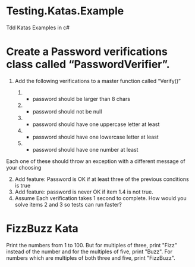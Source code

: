 # Testing.Katas.Example
Tdd Katas Examples in c#

# Create a Password verifications class called “PasswordVerifier”.

1. Add the following verifications to a master function called “Verify()”

   1. - password should be larger than 8 chars
   2. - password should not be null
   3. - password should have one uppercase letter at least
   4. - password should have one lowercase letter at least
   5. - password should have one number at least

 Each one of these should throw an exception with a different message of your choosing

2. Add feature: Password is OK if at least three of the previous conditions is true
3. Add feature: password is never OK if item 1.4 is not true.
4. Assume Each verification takes 1 second to complete. How would you solve  items 2 and 3  so tests can run faster?


# FizzBuzz Kata
Print the numbers from 1 to 100. But for multiples of three, print "Fizz” instead of the number and for the multiples of five, print "Buzz". 
For numbers which are multiples of both three and five, print "FizzBuzz".
